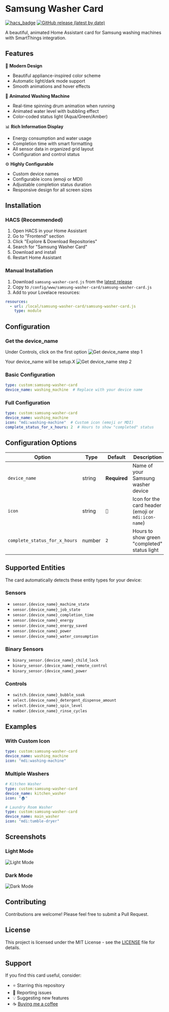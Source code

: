 # Samsung Washer Card

[![hacs_badge](https://img.shields.io/badge/HACS-Custom-orange.svg)](https://github.com/custom-components/hacs)
[![GitHub release (latest by date)](https://img.shields.io/github/v/release/yourusername/samsung-washer-card)](https://github.com/raulpetruta/samsung-washer-card)

A beautiful, animated Home Assistant card for Samsung washing machines with SmartThings integration.

## Features

🎨 **Modern Design**
- Beautiful appliance-inspired color scheme
- Automatic light/dark mode support
- Smooth animations and hover effects

🔄 **Animated Washing Machine**
- Real-time spinning drum animation when running
- Animated water level with bubbling effect
- Color-coded status light (Aqua/Green/Amber)

📊 **Rich Information Display**
- Energy consumption and water usage
- Completion time with smart formatting
- All sensor data in organized grid layout
- Configuration and control status

⚙️ **Highly Configurable**
- Custom device names
- Configurable icons (emoji or MDI)
- Adjustable completion status duration
- Responsive design for all screen sizes

## Installation

### HACS (Recommended)

1. Open HACS in your Home Assistant
2. Go to "Frontend" section
3. Click "Explore & Download Repositories"
4. Search for "Samsung Washer Card"
5. Download and install
6. Restart Home Assistant

### Manual Installation

1. Download `samsung-washer-card.js` from the [latest release](https://github.com/yourusername/samsung-washer-card/releases)
2. Copy to `/config/www/samsung-washer-card/samsung-washer-card.js`
3. Add to your Lovelace resources:

```yaml
resources:
  - url: /local/samsung-washer-card/samsung-washer-card.js
    type: module
```

## Configuration

### Get the device_name

Under Controls, click on the first option
![Get device_name step 1](screenshots/setup-1.png)

Your device_name will be setup.X
![Get device_name step 2](screenshots/setup-2.png)

### Basic Configuration

```yaml
type: custom:samsung-washer-card
device_name: washing_machine  # Replace with your device name
```

### Full Configuration

```yaml
type: custom:samsung-washer-card
device_name: washing_machine
icon: "mdi:washing-machine"  # Custom icon (emoji or MDI)
complete_status_for_x_hours: 2  # Hours to show "completed" status
```

## Configuration Options

| Option | Type | Default | Description |
|--------|------|---------|-------------|
| `device_name` | string | **Required** | Name of your Samsung washer device |
| `icon` | string | `🧺` | Icon for the card header (emoji or `mdi:icon-name`) |
| `complete_status_for_x_hours` | number | `2` | Hours to show green "completed" status light |

## Supported Entities

The card automatically detects these entity types for your device:

### Sensors
- `sensor.{device_name}_machine_state`
- `sensor.{device_name}_job_state`
- `sensor.{device_name}_completion_time`
- `sensor.{device_name}_energy`
- `sensor.{device_name}_energy_saved`
- `sensor.{device_name}_power`
- `sensor.{device_name}_water_consumption`

### Binary Sensors
- `binary_sensor.{device_name}_child_lock`
- `binary_sensor.{device_name}_remote_control`
- `binary_sensor.{device_name}_power`

### Controls
- `switch.{device_name}_bubble_soak`
- `select.{device_name}_detergent_dispense_amount`
- `select.{device_name}_spin_level`
- `number.{device_name}_rinse_cycles`

## Examples

### With Custom Icon

```yaml
type: custom:samsung-washer-card
device_name: washing_machine
icon: "mdi:washing-machine"
```

### Multiple Washers

```yaml
# Kitchen Washer
type: custom:samsung-washer-card
device_name: kitchen_washer
icon: "🏠"

# Laundry Room Washer  
type: custom:samsung-washer-card
device_name: main_washer
icon: "mdi:tumble-dryer"
```

## Screenshots

### Light Mode
![Light Mode](screenshots/eye-burn-mode.png)

### Dark Mode
![Dark Mode](screenshots/dark-mode.png)

## Contributing

Contributions are welcome! Please feel free to submit a Pull Request.

## License

This project is licensed under the MIT License - see the [LICENSE](LICENSE) file for details.

## Support

If you find this card useful, consider:
- ⭐ Starring this repository
- 🐛 Reporting issues
- 💡 Suggesting new features
- ☕ [Buying me a coffee](https://buymeacoffee.com/raulpetruta)

